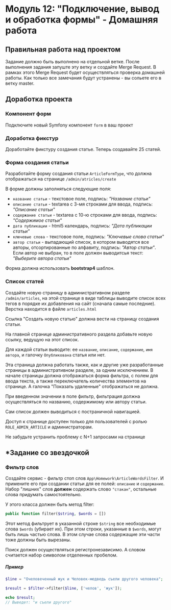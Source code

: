 # Модуль 12: "Подключение, вывод и обработка формы" - Домашняя работа

## Правильная работа над проектом

Задание должно быть выполнено на отдельной ветке. После выполнения задания запуште эту ветку и создайте Merge Request. В рамках этого Merge Request будет осуществляться проверка домашней работы. Как только все замечания будут устранены - вы сольете его в ветку master.

## Доработка проекта

### Компонент форм
Подключите новый Symfony компонент `form` в ваш проект

### Доработка фикстур
Доработайте фикстуру создания статье. Теперь создавайте 25 статей.

### Форма создания статьи
Разработайте форму создания статьи `ArticleFormType`, что должна отображаться на странице `/admin/atricles/create`

В форме должны заполняться следующие поля:
- `название статьи` - текстовое поле, подпись: *"Название статьи"*
- `описание статьи` - textarea с 3-мя строками для ввода, подпись: *"Описание статьи"*
- `содержание статьи` - textarea с 10-ю строками для ввода, подпись: *"Содержимое статьи"*
- `дата публикации` - html5 календарь, подпись: *"Дата публикации статьи"* 
- `ключевые слова` - текстовое поле, подпись: *"Ключевые слова статьи"*
- `автор статьи` - выпадающий список, в котором выводятся все авторы, отсортированные по алфавиту, подпись: *"Автор статьи"*. Если автор не выбран, то в поле должен выводитсья текст: *"Выберите автора статьи"*

Форма должна использовать **bootstrap4** шаблон.

### Список статей
Создайте новую страницу в административном разделе `/admin/articles`, на этой странице в виде таблицы выводите список всех тегов в порядке их добавления на сайт (сначала самые последние). Верстка находится в файле `articles.html`

Ссылка "Создать новую статью" должна вести на страницу создания статьи.

На главной странице административного раздела добавьте новую ссылку, ведущую на этот список.

Для каждой статьи выводите: ее `название`, `описание`, `содержание`, `имя автора`, и галочку `Опубликована` статья или нет.

Эта страница должна работать также, как и другие уже разработанные страницы в административном разделе, за одним исключением. В начале страницы должна отображаться форма фильтра, с полем для ввода текста, а также переключатель количества элементов на странице. А галочка "Показать удаленные" отображаться не должна.

При введенном значении в поле фильтр, фильтрация должна осуществляться по названию, содержимому или автору статьи.

Сам список должен выводиться с постраничной навигацией.

Доступ к странице доступен только для пользователей с ролью `ROLE_ADMIN_ARTICLE` и администраторам.

Не забудьте устранить проблему с N+1 запросами на странице

## *Задание со звездочкой
### Фильтр слов
Создайте сервис - фильтр стоп слов `App\Homework\ArticleWordsFilter`. И примените его при создании статьи для ее полей: `описание` и `содержание`. Набор "лишних" слов **должен** содержать слово `"стакан"`, остальные слова придумать самостоятельно.

У этого класса должен быть метод filter:
```php
public function filter($string, $words = [])
```

Этот метод фильтрует в указанной строке `$string` все необходимые слова `$words` (убирает их). При этом строки, указанные в `$words`, могут быть лишь частью слова. В этом случае слова содержащие эти части тоже должны быть вырезаны.

Поиск должен осуществляться регистронезависимо. А словом считается набор символом отделенных пробелом.

##### Пример

```php
$line = "Очеловеченный жук и Человек-медведь съели другого человека";

$result = $filter->filter($line, ['челов', 'жук']);

echo $result;
// Выведет: "и съели другого"
```
    
